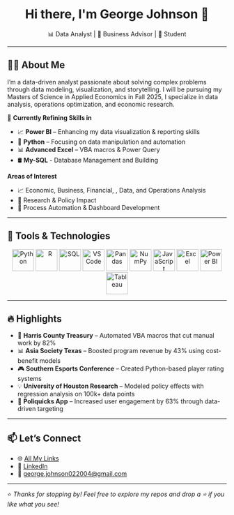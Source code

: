<h1 align="center">Hi there, I'm George Johnson 👋</h1>
<p align="center">📊 Data Analyst | 💼 Business Advisor | 🧠 Student</p>

---

## 👨‍💻 About Me

I’m a data-driven analyst passionate about solving complex problems through data modeling, visualization, and storytelling. I will be pursuing my Masters of Science in Applied Economics in Fall 2025, I specialize in data analysis, operations optimization, and economic research. 

🌱 **Currently Refining Skills in**
- 📈 **Power BI** – Enhancing my data visualization & reporting skills
- 🐍 **Python** – Focusing on data manipulation and automation
- 📊 **Advanced Excel** – VBA macros & Power Query
- 🛢️ **My-SQL** - Database Management and Building 

 **Areas of Interest**
- 📈 Economic, Business, Financial, , Data, and Operations Analysis
- 🧪 Research & Policy Impact
- 🔄 Process Automation & Dashboard Development

---

## 🧰 Tools & Technologies

<p align="center">
  <img src="https://cdn.jsdelivr.net/gh/devicons/devicon/icons/python/python-original.svg" alt="Python" width="50" height="50"/>
  <img src="https://cdn.jsdelivr.net/gh/devicons/devicon/icons/r/r-original.svg" alt="R" width="50" height="50"/>
  <img src="https://cdn.jsdelivr.net/gh/devicons/devicon/icons/mysql/mysql-original.svg" alt="SQL" width="50" height="50"/>
  <img src="https://cdn.jsdelivr.net/gh/devicons/devicon/icons/vscode/vscode-original.svg" alt="VS Code" width="50" height="50"/>
  <img src="https://cdn.jsdelivr.net/gh/devicons/devicon/icons/pandas/pandas-original.svg" alt="Pandas" width="50" height="50"/>
  <img src="https://cdn.jsdelivr.net/gh/devicons/devicon/icons/numpy/numpy-original.svg" alt="NumPy" width="50" height="50"/>
  <img src="https://cdn.jsdelivr.net/gh/devicons/devicon/icons/javascript/javascript-original.svg" alt="JavaScript" width="50" height="50"/>
  <img src="https://www.logo.wine/a/logo/Microsoft_Excel/Microsoft_Excel-Logo.wine.svg" alt="Excel" width="50" height="50"/>
  <img src="https://img.icons8.com/color/48/000000/power-bi.png" alt="Power BI" width="50" height="50"/>
  <img src="https://img.icons8.com/ios-filled/50/000000/tableau-software.png" alt="Tableau" width="50" height="50"/>
</p>

---

## 🔥 Highlights

- 🧮 **Harris County Treasury** – Automated VBA macros that cut manual work by 82%
- 📊 **Asia Society Texas** – Boosted program revenue by 43% using cost-benefit models
- 🎮 **Southern Esports Conference** – Created Python-based player rating systems
- 💡 **University of Houston Research** – Modeled policy effects with regression analysis on 100k+ data points
- 📱 **Poliquicks App** – Increased user engagement by 63% through data-driven targeting

---

## 📫 Let’s Connect

- 🌐 [All My Links](https://linktr.ee/georgejohnson04)
- 💼 [LinkedIn](https://linkedin.com/in/george-johnson2004)
- 📧 george.johnson022004@gmail.com

---

⭐ *Thanks for stopping by! Feel free to explore my repos and drop a ⭐ if you like what you see!*
